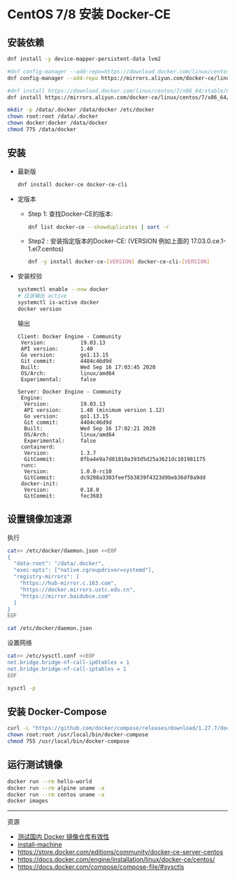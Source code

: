# CentOS 7/8 安装 Docker-CE


## 安装依赖
```sh
dnf install -y device-mapper-persistent-data lvm2

#dnf config-manager --add-repo=https://download.docker.com/linux/centos/docker-ce.repo
dnf config-manager --add-repo https://mirrors.aliyun.com/docker-ce/linux/centos/docker-ce.repo

#dnf install https://download.docker.com/linux/centos/7/x86_64/stable/Packages/containerd.io-1.2.13-3.2.el7.x86_64.rpm
dnf install https://mirrors.aliyun.com/docker-ce/linux/centos/7/x86_64/edge/Packages/containerd.io-1.3.7-3.1.el7.x86_64.rpm

mkdir -p /data/.docker /data/docker /etc/docker
chown root:root /data/.docker
chown docker:docker /data/docker
chmod 775 /data/docker
```

## 安装

- 最新版
  ```sh
  dnf install docker-ce docker-ce-cli 
  ```
- 定版本
  - Step 1: 查找Docker-CE的版本:
    ```sh
    dnf list docker-ce --showduplicates | sort -r
    ```
  - Step2 : 安装指定版本的Docker-CE: (VERSION 例如上面的 17.03.0.ce.1-1.el7.centos)
    ```sh
    dnf -y install docker-ce-[VERSION] docker-ce-cli-[VERSION]
    ```

- 安装校验
  ```sh
  systemctl enable --now docker
  # 应该输出 active
  systemctl is-active docker
  docker version
  ```
  输出
  ```
  Client: Docker Engine - Community
   Version:           19.03.13
   API version:       1.40
   Go version:        go1.13.15
   Git commit:        4484c46d9d
   Built:             Wed Sep 16 17:03:45 2020
   OS/Arch:           linux/amd64
   Experimental:      false

  Server: Docker Engine - Community
   Engine:
    Version:          19.03.13
    API version:      1.40 (minimum version 1.12)
    Go version:       go1.13.15
    Git commit:       4484c46d9d
    Built:            Wed Sep 16 17:02:21 2020
    OS/Arch:          linux/amd64
    Experimental:     false
   containerd:
    Version:          1.3.7
    GitCommit:        8fba4e9a7d01810a393d5d25a3621dc101981175
   runc:
    Version:          1.0.0-rc10
    GitCommit:        dc9208a3303feef5b3839f4323d9beb36df0a9dd
   docker-init:
    Version:          0.18.0
    GitCommit:        fec3683
  ```


## 设置镜像加速源

执行
```sh
cat>> /etc/docker/daemon.json <<EOF
{
  "data-root": "/data/.docker",
  "exec-opts": ["native.cgroupdriver=systemd"],
  "registry-mirrors": [
    "https://hub-mirror.c.163.com", 
    "https://docker.mirrors.ustc.edu.cn",
    "https://mirror.baidubce.com"
  ]
}
EOF

cat /etc/docker/daemon.json
```

设置网络
```sh
cat>> /etc/sysctl.conf <<EOF
net.bridge.bridge-nf-call-ip6tables = 1
net.bridge.bridge-nf-call-iptables = 1
EOF

sysctl -p
```


## 安装 Docker-Compose
```sh
curl -L "https://github.com/docker/compose/releases/download/1.27.7/docker-compose-$(uname -s)-$(uname -m)" -o /usr/local/bin/docker-compose
chown root:root /usr/local/bin/docker-compose
chmod 755 /usr/local/bin/docker-compose
```


## 运行测试镜像
```sh
docker run --rm hello-world
docker run --rm alpine uname -a
docker run --rm centos uname -a
docker images
```


---
资源
- [测试国内 Docker 镜像仓库有效性](https://github.com/docker-practice/docker-registry-cn-mirror-test/actions)
- [install-machine](https://docs.docker.com/machine/install-machine/#install-machine-directly)
- https://store.docker.com/editions/community/docker-ce-server-centos
- https://docs.docker.com/engine/installation/linux/docker-ce/centos/
- https://docs.docker.com/compose/compose-file/#sysctls


